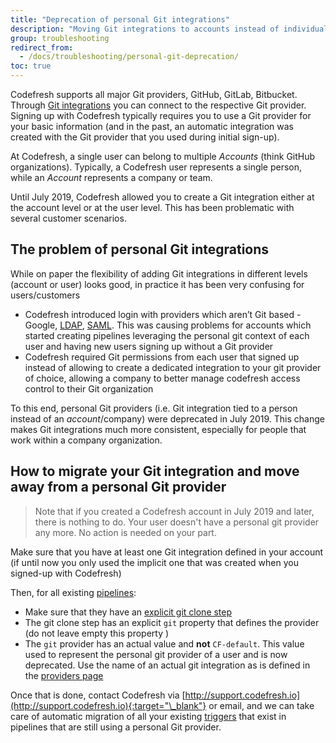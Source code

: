 ```yaml
---
title: "Deprecation of personal Git integrations"
description: "Moving Git integrations to accounts instead of individual users"
group: troubleshooting
redirect_from:
  - /docs/troubleshooting/personal-git-deprecation/
toc: true
---
```



Codefresh supports all major Git providers, GitHub, GitLab, Bitbucket. Through [Git integrations]({{site.baseurl}}/docs/integrations/git-providers/) you can connect to the respective Git provider. Signing up with Codefresh typically requires you to use a Git provider for your basic information (and in the past, an automatic integration was created with the Git provider that you used during initial sign-up).


At Codefresh, a single user can belong to multiple *Accounts* (think GitHub organizations). Typically, a Codefresh user represents a single person, while an *Account* represents a company or team.

Until July 2019, Codefresh allowed you to create a Git integration either at the account level or at the user level. This has been problematic with several customer scenarios.

## The problem of personal Git integrations

While on paper the flexibility of adding Git integrations in different levels (account or user) looks good, in practice it has been very confusing for users/customers

 * Codefresh introduced login with providers which aren’t Git based - Google, [LDAP]({{site.baseurl}}/docs/single-sign-on/ldap/), [SAML]({{site.baseurl}}/docs/single-sign-on/saml/). This was causing problems for accounts which started creating pipelines leveraging the personal git context of each user and having new users signing up  without a Git provider
 * Codefresh required Git permissions from each user that signed up  instead of allowing to create a dedicated integration to your git provider of choice, allowing a company to better manage codefresh access control to their Git organization

<!--- These problems were exacerbated with the introduction of [explicit clone steps]({{site.baseurl}}/docs/troubleshooting/git-step-migration/). -->

To this end, personal Git providers (i.e. Git integration tied to a person instead of an *account*/company) were deprecated in July 2019. This change makes Git integrations much more consistent, especially for people that work within a company organization.


## How to migrate your Git integration and move away from a personal Git provider

>Note that if you created a Codefresh account in July 2019 and later, there is nothing to do. Your user doesn't have a personal git provider any more. No action is needed on your part.

Make sure that you have at least one Git integration defined in your account (if until now you only used the implicit one that was created when you signed-up with Codefresh)

Then, for all existing [pipelines]({{site.baseurl}}/docs/pipelines/introduction-to-codefresh-pipelines/):

* Make sure that they have an [explicit git clone step]({{site.baseurl}}/docs/pipelines/steps/git-clone/)
* The git clone step has an explicit `git` property that defines the provider (do not leave empty this property )
* The `git` provider has an actual value and **not** `CF-default`. This value used to represent the personal git provider of a user and is now deprecated. Use the name of an actual git integration as is defined in the [providers page]({{site.baseurl}}/docs/integrations/git-providers/)

Once that is done, contact Codefresh via [http://support.codefresh.io](http://support.codefresh.io){:target="\_blank"} or email, and we can take care of automatic migration of all your existing [triggers]({{site.baseurl}}/docs/pipelines/triggers/git-triggers/) that exist in pipelines that are still using a personal Git provider.



